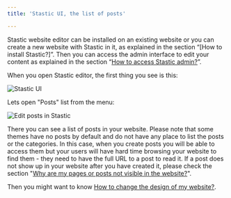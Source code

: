 ```yaml
---
title: 'Stastic UI, the list of posts'

---
```

Stastic website editor can be installed on an existing website or you can create a new website with Stastic in it, as explained in the section “[How to install Stastic?]”. Then you can access the admin interface to edit your content as explained in the section “[How to access Stastic admin?](/docs/how-to-access-stastic-admin)”.

When you open Stastic editor, the first thing you see is this:

![Stastic UI](https://www.stastic.net//assets/2019-08-03-775924.png)

Lets open "Posts" list from the menu:

![Edit posts in Stastic](https://www.stastic.net//assets/2019-08-04-285836.png)

There you can see a list of posts in your website. Please note that some themes have no posts by default and do not have any place to list the posts or the categories. In this case, when you create posts you will be able to access them but your users will have hard time browsing your website to find them - they need to have the full URL to a post to read it. If a post does not show up in your website after you have created it, please check the section "[Why are my pages or posts not visible in the website?](/docs/why-are-my-pages-or-posts-not-visible-in-the-website)".

Then you might want to know [How to change the design of my website?](/docs/how-to-change-the-design-of-my-website).

